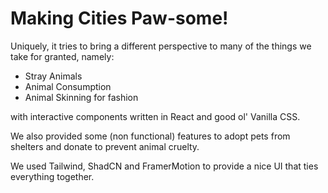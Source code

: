 # Making Cities Paw-some!



Uniquely, it tries to bring a different perspective to many of the things we take for granted, namely:

- Stray Animals
- Animal Consumption
- Animal Skinning for fashion

with interactive components written in React and good ol' Vanilla CSS.

We also provided some (non functional) features to adopt pets from shelters and donate to prevent animal cruelty.

We used Tailwind, ShadCN and FramerMotion to provide a nice UI that ties everything together.

